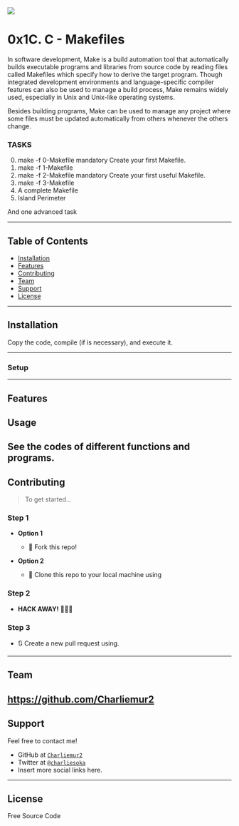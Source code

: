 <img src="https://encrypted-tbn0.gstatic.com/images?q=tbn%3AANd9GcSff-z1VY6U70OPtD4PfyCPKrOPcKNdpoEDvw&usqp=CAU">

# 0x1C. C - Makefiles

In software development, Make is a build automation tool that automatically builds executable programs and libraries from source code by reading files called Makefiles which specify how to derive the target program. Though integrated development environments and language-specific compiler features can also be used to manage a build process, Make remains widely used, especially in Unix and Unix-like operating systems.

Besides building programs, Make can be used to manage any project where some files must be updated automatically from others whenever the others change.

### TASKS ###
0. make -f 0-Makefile mandatory
Create your first Makefile.
1. make -f 1-Makefile 
2. make -f 2-Makefile mandatory
Create your first useful Makefile.
3. make -f 3-Makefile 
4. A complete Makefile
5. Island Perimeter 

And one advanced task

---

## Table of Contents

- [Installation](#installation)
- [Features](#features)
- [Contributing](#contributing)
- [Team](#team)
- [Support](#support)
- [License](#license)

---

## Installation

Copy the code, compile (if is necessary), and execute it.

---

### Setup

---

## Features
## Usage 

See the codes of different functions and programs.
---

## Contributing

> To get started...

### Step 1

- **Option 1**
    - 🍴 Fork this repo!

- **Option 2**
    - 👯 Clone this repo to your local machine using 

### Step 2

- **HACK AWAY!** 🔨🔨🔨

### Step 3

- 🔃 Create a new pull request using. 
---

## Team

https://github.com/Charliemur2
---

## Support

Feel free to contact me!

- GitHub at <a href="https://github.com/Charliemur2">`Charliemur2`</a>
- Twitter at <a href="https://twitter.com/charliesoka">`@charliesoka`</a>
- Insert more social links here.

---

## License

Free Source Code
